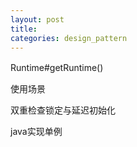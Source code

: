 ```yaml
---
layout: post
title:
categories: design_pattern
---
```


Runtime#getRuntime()　　　

使用场景　　　

双重检查锁定与延迟初始化　　　　

java实现单例
